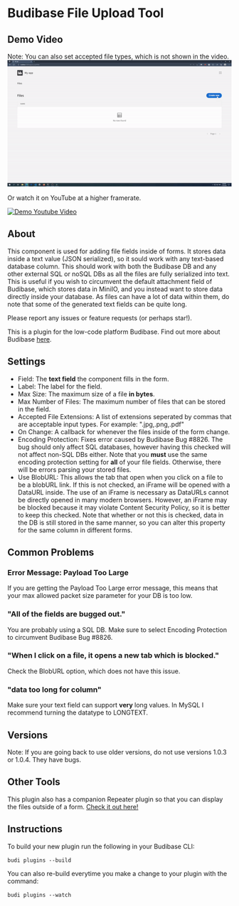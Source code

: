 # Budibase File Upload Tool
## Demo Video
Note: You can also set accepted file types, which is not shown in the video.
![Example GIF](./assets/ezgif.com-gif-maker%20(1).gif)


Or watch it on YouTube at a higher framerate.


[![Demo Youtube Video](https://img.youtube.com/vi/WgVQgUfEvhM/0.jpg)](https://www.youtube.com/watch?v=WgVQgUfEvhM)
## About
This component is used for adding file fields inside of forms. It stores data inside a text value (JSON serialized), so it sould work with any text-based database column. This should work with both the Budibase DB and any other external SQL or noSQL DBs as all the files are fully serialized into text. This is useful if you wish to circumvent the default attachment field of Budibase, which stores data in MiniIO, and you instead want to store data directly inside your database. As files can have a lot of data within them, do note that some of the generated text fields can be quite long.

Please report any issues or feature requests (or perhaps star!).

This is a plugin for the low-code platform Budibase. Find out more about Budibase [here](https://github.com/Budibase/budibase).
## Settings
- Field: The **text field** the component fills in the form.
- Label: The label for the field.
- Max Size: The maximum size of a file **in bytes**.
- Max Number of Files: The maximum number of files that can be stored in the field.
- Accepted File Extensions: A list of extensions seperated by commas that are acceptable input types. For example: ".jpg,.png,.pdf"
- On Change: A callback for whenever the files inside of the form change.
- Encoding Protection: Fixes error caused by Budibase Bug #8826. The bug should only affect SQL databases, however having this checked will not affect non-SQL DBs either. Note that you **must** use the same encoding protection setting for **all** of your file fields. Otherwise, there will be errors parsing your stored files.
- Use BlobURL: This allows the tab that open when you click on a file to be a blobURL link. If this is not checked, an iFrame will be opened with a DataURL inside. The use of an iFrame is necessary as DataURLs cannot be directly opened in many modern browsers. However, an iFrame may be blocked because it may violate Content Security Policy, so it is better to keep this checked. Note that whether or not this is checked, data in the DB is still stored in the same manner, so you can alter this property for the same column in different forms.

## Common Problems
### Error Message: Payload Too Large
If you are getting the Payload Too Large error message, this means that your max allowed packet size parameter for your DB is too low.
### "All of the fields are bugged out."
You are probably using a SQL DB. Make sure to select Encoding Protection to circumvent Budibase Bug #8826.
### "When I click on a file, it opens a new tab which is blocked."
Check the BlobURL option, which does not have this issue.
### "data too long for column"
Make sure your text field can support **very** long values. In MySQL I recommend turning the datatype to LONGTEXT.

## Versions
Note: If you are going back to use older versions, do not use versions 1.0.3 or 1.0.4. They have bugs.

## Other Tools
This plugin also has a companion Repeater plugin so that you can display the files outside of a form. [Check it out here!](https://github.com/chungchunwang/Budibase-File-Repeater)

## Instructions

To build your new  plugin run the following in your Budibase CLI:
```
budi plugins --build
```

You can also re-build everytime you make a change to your plugin with the command:
```
budi plugins --watch
```

